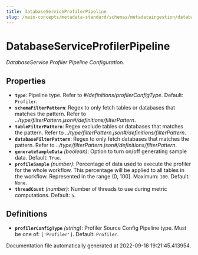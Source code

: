```yaml
---
title: databaseServiceProfilerPipeline
slug: /main-concepts/metadata-standard/schemas/metadataingestion/databaseserviceprofilerpipeline
---
```


# DatabaseServiceProfilerPipeline

*DatabaseService Profiler Pipeline Configuration.*

## Properties

- **`type`**: Pipeline type. Refer to *#/definitions/profilerConfigType*. Default: `Profiler`.
- **`schemaFilterPattern`**: Regex to only fetch tables or databases that matches the pattern. Refer to *../type/filterPattern.json#/definitions/filterPattern*.
- **`tableFilterPattern`**: Regex exclude tables or databases that matches the pattern. Refer to *../type/filterPattern.json#/definitions/filterPattern*.
- **`databaseFilterPattern`**: Regex to only fetch databases that matches the pattern. Refer to *../type/filterPattern.json#/definitions/filterPattern*.
- **`generateSampleData`** *(boolean)*: Option to turn on/off generating sample data. Default: `True`.
- **`profileSample`** *(number)*: Percentage of data used to execute the profiler for the whole workflow. This percentage will be applied to all tables in the workflow. Represented in the range (0, 100]. Maximum: `100`. Default: `None`.
- **`threadCount`** *(number)*: Number of threads to use during metric computations. Default: `5`.
## Definitions

- **`profilerConfigType`** *(string)*: Profiler Source Config Pipeline type. Must be one of: `['Profiler']`. Default: `Profiler`.


Documentation file automatically generated at 2022-09-18 19:21:45.413954.
